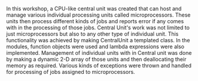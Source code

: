 In this workshop, a CPU-like central unit was created that can host and manage various individual processing units called microprocessors. These units then process different kinds of jobs and reports error if any comes with in the processing of those jobs. Central Unit's work was not limited to just microprocessors but also to any other type of individual unit. This functionality was achieved by making CentralUnit a templated class. In the modules, function objects were used and lambda expressions were also implemented.  Management of individual units with in Central unit was done by making a dynamic 2-D array of those units and then deallocating their memory as required. Various kinds of exceptions were thrown and handled for processing of jobs assigned to microprocessors.
